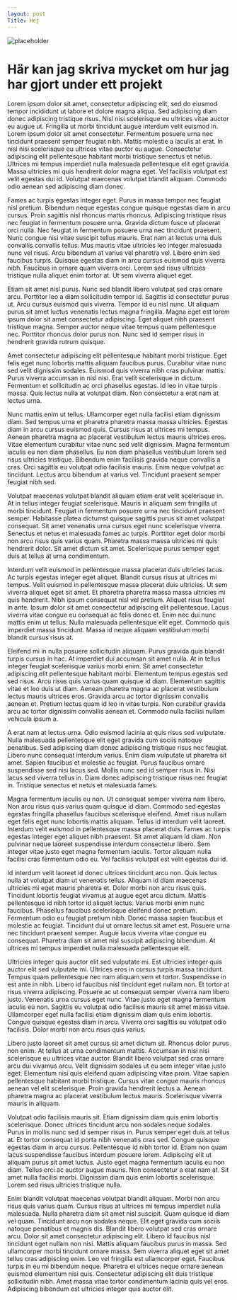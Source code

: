 ```yaml
---
layout: post
Title: Hej
---
```


![placeholder](http://placehold.it/800x400 "Large example image")



# Här kan jag skriva mycket om hur jag har gjort under ett projekt

Lorem ipsum dolor sit amet, consectetur adipiscing elit, sed do eiusmod tempor incididunt ut labore et dolore magna aliqua. Sed adipiscing diam donec adipiscing tristique risus. Nisl nisi scelerisque eu ultrices vitae auctor eu augue ut. Fringilla ut morbi tincidunt augue interdum velit euismod in. Lorem ipsum dolor sit amet consectetur. Fermentum posuere urna nec tincidunt praesent semper feugiat nibh. Mattis molestie a iaculis at erat. In nisl nisi scelerisque eu ultrices vitae auctor eu augue. Consectetur adipiscing elit pellentesque habitant morbi tristique senectus et netus. Ultrices mi tempus imperdiet nulla malesuada pellentesque elit eget gravida. Massa ultricies mi quis hendrerit dolor magna eget. Vel facilisis volutpat est velit egestas dui id. Volutpat maecenas volutpat blandit aliquam. Commodo odio aenean sed adipiscing diam donec.

Fames ac turpis egestas integer eget. Purus in massa tempor nec feugiat nisl pretium. Bibendum neque egestas congue quisque egestas diam in arcu cursus. Proin sagittis nisl rhoncus mattis rhoncus. Adipiscing tristique risus nec feugiat in fermentum posuere urna. Gravida dictum fusce ut placerat orci nulla. Nec feugiat in fermentum posuere urna nec tincidunt praesent. Nunc congue nisi vitae suscipit tellus mauris. Erat nam at lectus urna duis convallis convallis tellus. Mus mauris vitae ultricies leo integer malesuada nunc vel risus. Arcu bibendum at varius vel pharetra vel. Libero enim sed faucibus turpis. Quisque egestas diam in arcu cursus euismod quis viverra nibh. Faucibus in ornare quam viverra orci. Lorem sed risus ultricies tristique nulla aliquet enim tortor at. Ut sem viverra aliquet eget.

Etiam sit amet nisl purus. Nunc sed blandit libero volutpat sed cras ornare arcu. Porttitor leo a diam sollicitudin tempor id. Sagittis id consectetur purus ut. Arcu cursus euismod quis viverra. Tempor id eu nisl nunc. Ut aliquam purus sit amet luctus venenatis lectus magna fringilla. Magna eget est lorem ipsum dolor sit amet consectetur adipiscing. Eget aliquet nibh praesent tristique magna. Semper auctor neque vitae tempus quam pellentesque nec. Porttitor rhoncus dolor purus non. Nunc sed id semper risus in hendrerit gravida rutrum quisque.

Amet consectetur adipiscing elit pellentesque habitant morbi tristique. Eget felis eget nunc lobortis mattis aliquam faucibus purus. Curabitur vitae nunc sed velit dignissim sodales. Euismod quis viverra nibh cras pulvinar mattis. Purus viverra accumsan in nisl nisi. Erat velit scelerisque in dictum. Fermentum et sollicitudin ac orci phasellus egestas. Id leo in vitae turpis massa. Quis lectus nulla at volutpat diam. Non consectetur a erat nam at lectus urna.

Nunc mattis enim ut tellus. Ullamcorper eget nulla facilisi etiam dignissim diam. Sed tempus urna et pharetra pharetra massa massa ultricies. Egestas diam in arcu cursus euismod quis. Cursus risus at ultrices mi tempus. Aenean pharetra magna ac placerat vestibulum lectus mauris ultrices eros. Vitae elementum curabitur vitae nunc sed velit dignissim. Magna fermentum iaculis eu non diam phasellus. Eu non diam phasellus vestibulum lorem sed risus ultricies tristique. Bibendum enim facilisis gravida neque convallis a cras. Orci sagittis eu volutpat odio facilisis mauris. Enim neque volutpat ac tincidunt. Lectus arcu bibendum at varius vel. Tincidunt praesent semper feugiat nibh sed.

Volutpat maecenas volutpat blandit aliquam etiam erat velit scelerisque in. At in tellus integer feugiat scelerisque. Mauris in aliquam sem fringilla ut morbi tincidunt. Feugiat in fermentum posuere urna nec tincidunt praesent semper. Habitasse platea dictumst quisque sagittis purus sit amet volutpat consequat. Sit amet venenatis urna cursus eget nunc scelerisque viverra. Senectus et netus et malesuada fames ac turpis. Porttitor eget dolor morbi non arcu risus quis varius quam. Pharetra massa massa ultricies mi quis hendrerit dolor. Sit amet dictum sit amet. Scelerisque purus semper eget duis at tellus at urna condimentum.

Interdum velit euismod in pellentesque massa placerat duis ultricies lacus. Ac turpis egestas integer eget aliquet. Blandit cursus risus at ultrices mi tempus. Velit euismod in pellentesque massa placerat duis ultricies. Ut sem viverra aliquet eget sit amet. Et pharetra pharetra massa massa ultricies mi quis hendrerit. Nibh ipsum consequat nisl vel pretium. Aliquet risus feugiat in ante. Ipsum dolor sit amet consectetur adipiscing elit pellentesque. Lacus viverra vitae congue eu consequat ac felis donec et. Enim nec dui nunc mattis enim ut tellus. Nulla malesuada pellentesque elit eget. Commodo quis imperdiet massa tincidunt. Massa id neque aliquam vestibulum morbi blandit cursus risus at.

Eleifend mi in nulla posuere sollicitudin aliquam. Purus gravida quis blandit turpis cursus in hac. At imperdiet dui accumsan sit amet nulla. At in tellus integer feugiat scelerisque varius morbi enim. Sit amet consectetur adipiscing elit pellentesque habitant morbi. Elementum tempus egestas sed sed risus. Arcu risus quis varius quam quisque id diam. Elementum sagittis vitae et leo duis ut diam. Aenean pharetra magna ac placerat vestibulum lectus mauris ultrices eros. Gravida arcu ac tortor dignissim convallis aenean et. Pretium lectus quam id leo in vitae turpis. Non curabitur gravida arcu ac tortor dignissim convallis aenean et. Commodo nulla facilisi nullam vehicula ipsum a.

A erat nam at lectus urna. Odio euismod lacinia at quis risus sed vulputate. Nulla malesuada pellentesque elit eget gravida cum sociis natoque penatibus. Sed adipiscing diam donec adipiscing tristique risus nec feugiat. Libero nunc consequat interdum varius. Enim diam vulputate ut pharetra sit amet. Sapien faucibus et molestie ac feugiat. Purus faucibus ornare suspendisse sed nisi lacus sed. Mollis nunc sed id semper risus in. Nisi lacus sed viverra tellus in. Diam donec adipiscing tristique risus nec feugiat in. Tristique senectus et netus et malesuada fames.

Magna fermentum iaculis eu non. Ut consequat semper viverra nam libero. Non arcu risus quis varius quam quisque id diam. Commodo sed egestas egestas fringilla phasellus faucibus scelerisque eleifend. Amet risus nullam eget felis eget nunc lobortis mattis aliquam. Tellus id interdum velit laoreet. Interdum velit euismod in pellentesque massa placerat duis. Fames ac turpis egestas integer eget aliquet nibh praesent. Sit amet aliquam id diam. Non pulvinar neque laoreet suspendisse interdum consectetur libero. Sem integer vitae justo eget magna fermentum iaculis. Tortor aliquam nulla facilisi cras fermentum odio eu. Vel facilisis volutpat est velit egestas dui id.

Id interdum velit laoreet id donec ultrices tincidunt arcu non. Quis lectus nulla at volutpat diam ut venenatis tellus. Aliquam id diam maecenas ultricies mi eget mauris pharetra et. Dolor morbi non arcu risus quis. Tincidunt lobortis feugiat vivamus at augue eget arcu dictum. Mattis pellentesque id nibh tortor id aliquet lectus. Varius morbi enim nunc faucibus. Phasellus faucibus scelerisque eleifend donec pretium. Fermentum odio eu feugiat pretium nibh. Donec massa sapien faucibus et molestie ac feugiat. Tincidunt dui ut ornare lectus sit amet est. Posuere urna nec tincidunt praesent semper. Augue lacus viverra vitae congue eu consequat. Pharetra diam sit amet nisl suscipit adipiscing bibendum. At ultrices mi tempus imperdiet nulla malesuada pellentesque elit.

Ultricies integer quis auctor elit sed vulputate mi. Est ultricies integer quis auctor elit sed vulputate mi. Ultrices eros in cursus turpis massa tincidunt. Tempus quam pellentesque nec nam aliquam sem et tortor. Suspendisse in est ante in nibh. Libero id faucibus nisl tincidunt eget nullam non. Et tortor at risus viverra adipiscing. Posuere ac ut consequat semper viverra nam libero justo. Venenatis urna cursus eget nunc. Vitae justo eget magna fermentum iaculis eu non. Sagittis eu volutpat odio facilisis mauris sit amet massa vitae. Ullamcorper eget nulla facilisi etiam dignissim diam quis enim lobortis. Congue quisque egestas diam in arcu. Viverra orci sagittis eu volutpat odio facilisis. Dolor morbi non arcu risus quis varius.

Libero justo laoreet sit amet cursus sit amet dictum sit. Rhoncus dolor purus non enim. At tellus at urna condimentum mattis. Accumsan in nisl nisi scelerisque eu ultrices vitae auctor. Blandit libero volutpat sed cras ornare arcu dui vivamus arcu. Velit dignissim sodales ut eu sem integer vitae justo eget. Elementum nisi quis eleifend quam adipiscing vitae proin. Vitae sapien pellentesque habitant morbi tristique. Cursus vitae congue mauris rhoncus aenean vel elit scelerisque. Proin gravida hendrerit lectus a. Aenean pharetra magna ac placerat vestibulum lectus mauris. Scelerisque viverra mauris in aliquam.

Volutpat odio facilisis mauris sit. Etiam dignissim diam quis enim lobortis scelerisque. Donec ultrices tincidunt arcu non sodales neque sodales. Purus in mollis nunc sed id semper risus in. Purus semper eget duis at tellus at. Et tortor consequat id porta nibh venenatis cras sed. Congue quisque egestas diam in arcu cursus. Pellentesque id nibh tortor id. Etiam non quam lacus suspendisse faucibus interdum posuere lorem. Adipiscing elit ut aliquam purus sit amet luctus. Justo eget magna fermentum iaculis eu non diam. Tellus orci ac auctor augue mauris. Non consectetur a erat nam at. Sit amet nulla facilisi morbi. Dignissim diam quis enim lobortis scelerisque. Lorem sed risus ultricies tristique nulla.

Enim blandit volutpat maecenas volutpat blandit aliquam. Morbi non arcu risus quis varius quam. Cursus risus at ultrices mi tempus imperdiet nulla malesuada. Nulla pharetra diam sit amet nisl suscipit. Quam quisque id diam vel quam. Tincidunt arcu non sodales neque. Elit eget gravida cum sociis natoque penatibus et magnis dis. Blandit libero volutpat sed cras ornare arcu. Dolor sit amet consectetur adipiscing elit. Libero id faucibus nisl tincidunt eget nullam non nisi. Mattis aliquam faucibus purus in massa. Sed ullamcorper morbi tincidunt ornare massa. Sem viverra aliquet eget sit amet tellus cras adipiscing enim. Leo vel fringilla est ullamcorper eget. Faucibus turpis in eu mi bibendum neque. Pharetra et ultrices neque ornare aenean euismod elementum nisi quis. Consectetur adipiscing elit duis tristique sollicitudin nibh. Amet massa vitae tortor condimentum lacinia quis vel eros. Adipiscing bibendum est ultricies integer quis auctor elit.
